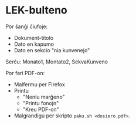 # LEK-bulteno

Por ŝanĝi ĉiufoje:

* Dokument-titolo
* Dato en kapumo
* Dato en sekcio "nia kunvenejo"

Serĉu: Monato1, Montato2, SekvaKunveno

Por fari PDF-on:

* Malfermu per Firefox
* Printu
  * "Neniu marĝeno"
  * "Printu fonojn"
  * "Kreu PDF-on"
* Malgrandigu per skripto `paku.sh <dosiero.pdf>`.

